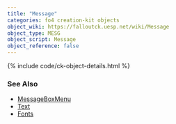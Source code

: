 ```yaml
---
title: "Message"
categories: fo4 creation-kit objects
object_wiki: https://falloutck.uesp.net/wiki/Message
object_type: MESG
object_script: Message
object_reference: false
---
```


{% include code/ck-object-details.html %}

### See Also
- [MessageBoxMenu](/wiki/fo4/interface/reference/menus/messagebox)
- [Text](/wiki/fo4/creation-kit/text)
- [Fonts](/wiki/fo4/interface/reference/assets/Fonts)
